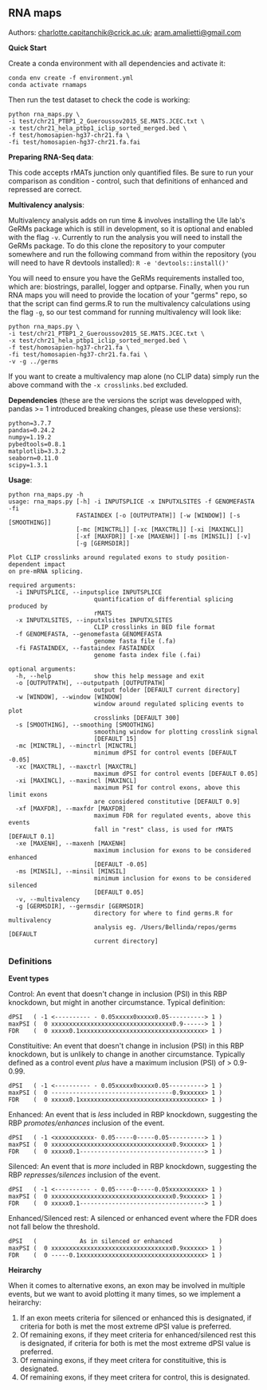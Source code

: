 ## RNA maps
Authors: charlotte.capitanchik@crick.ac.uk; aram.amalietti@gmail.com

**Quick Start**

Create a conda environment with all dependencies and activate it:

```
conda env create -f environment.yml
conda activate rnamaps
```

Then run the test dataset to check the code is working:

```
python rna_maps.py \
-i test/chr21_PTBP1_2_Gueroussov2015_SE.MATS.JCEC.txt \
-x test/chr21_hela_ptbp1_iclip_sorted_merged.bed \
-f test/homosapien-hg37-chr21.fa \
-fi test/homosapien-hg37-chr21.fa.fai
```
**Preparing RNA-Seq data**:

This code accepts rMATs junction only quantified files.
Be sure to run your comparison as condition - control, such that definitions of enhanced and repressed are correct.

**Multivalency analysis**:

Multivalency analysis adds on run time & involves installing the Ule lab's GeRMs package which is still in development, so it is optional and enabled with the flag `-v`.
Currently to run the analysis you will need to install the GeRMs package. To do this clone the repository to your computer somewhere and run the following command from within the repository (you will need to have R devtools installed):
`R -e 'devtools::install()'`

You will need to ensure you have the GeRMs requirements installed too, which are: biostrings, parallel, logger and optparse.
Finally, when you run RNA maps you will need to provide the location of your "germs" repo, so that the script can find germs.R to run the multivalency calculations using the flag `-g`, so our test command for running multivalency will look like:
```
python rna_maps.py \
-i test/chr21_PTBP1_2_Gueroussov2015_SE.MATS.JCEC.txt \
-x test/chr21_hela_ptbp1_iclip_sorted_merged.bed \
-f test/homosapien-hg37-chr21.fa \
-fi test/homosapien-hg37-chr21.fa.fai \
-v -g ../germs
```
If you want to create a multivalency map alone (no CLIP data) simply run the above command with the `-x crosslinks.bed` excluded.

**Dependencies** (these are the versions the script was developped with, pandas >= 1 introduced breaking changes, please use these versions):
```
python=3.7.7  
pandas=0.24.2  
numpy=1.19.2  
pybedtools=0.8.1  
matplotlib=3.3.2
seaborn=0.11.0
scipy=1.3.1
```

**Usage**:  
```
python rna_maps.py -h
usage: rna_maps.py [-h] -i INPUTSPLICE -x INPUTXLSITES -f GENOMEFASTA -fi
                   FASTAINDEX [-o [OUTPUTPATH]] [-w [WINDOW]] [-s [SMOOTHING]]
                   [-mc [MINCTRL]] [-xc [MAXCTRL]] [-xi [MAXINCL]]
                   [-xf [MAXFDR]] [-xe [MAXENH]] [-ms [MINSIL]] [-v]
                   [-g [GERMSDIR]]

Plot CLIP crosslinks around regulated exons to study position-dependent impact
on pre-mRNA splicing.

required arguments:
  -i INPUTSPLICE, --inputsplice INPUTSPLICE
                        quantification of differential splicing produced by
                        rMATS
  -x INPUTXLSITES, --inputxlsites INPUTXLSITES
                        CLIP crosslinks in BED file format
  -f GENOMEFASTA, --genomefasta GENOMEFASTA
                        genome fasta file (.fa)
  -fi FASTAINDEX, --fastaindex FASTAINDEX
                        genome fasta index file (.fai)

optional arguments:
  -h, --help            show this help message and exit
  -o [OUTPUTPATH], --outputpath [OUTPUTPATH]
                        output folder [DEFAULT current directory]
  -w [WINDOW], --window [WINDOW]
                        window around regulated splicing events to plot
                        crosslinks [DEFAULT 300]
  -s [SMOOTHING], --smoothing [SMOOTHING]
                        smoothing window for plotting crosslink signal
                        [DEFAULT 15]
  -mc [MINCTRL], --minctrl [MINCTRL]
                        minimum dPSI for control events [DEFAULT -0.05]
  -xc [MAXCTRL], --maxctrl [MAXCTRL]
                        maximum dPSI for control events [DEFAULT 0.05]
  -xi [MAXINCL], --maxincl [MAXINCL]
                        maximum PSI for control exons, above this limit exons
                        are considered constitutive [DEFAULT 0.9]
  -xf [MAXFDR], --maxfdr [MAXFDR]
                        maximum FDR for regulated events, above this events
                        fall in "rest" class, is used for rMATS [DEFAULT 0.1]
  -xe [MAXENH], --maxenh [MAXENH]
                        maximum inclusion for exons to be considered enhanced
                        [DEFAULT -0.05]
  -ms [MINSIL], --minsil [MINSIL]
                        minimum inclusion for exons to be considered silenced
                        [DEFAULT 0.05]
  -v, --multivalency
  -g [GERMSDIR], --germsdir [GERMSDIR]
                        directory for where to find germs.R for multivalency
                        analysis eg. /Users/Bellinda/repos/germs [DEFAULT
                        current directory]
```

### Definitions

**Event types**

Control: An event that doesn't change in inclusion (PSI) in this RBP knockdown, but might in another circumstance. Typical definition:

```
dPSI   ( -1 <---------- - 0.05xxxxx0xxxxx0.05----------> 1 )
maxPSI (  0 xxxxxxxxxxxxxxxxxxxxxxxxxxxxxxxxxx0.9------> 1 )
FDR    (  0 xxxxx0.1xxxxxxxxxxxxxxxxxxxxxxxxxxxxxxxxxxx> 1 )
```

Constituitive: An event that doesn't change in inclusion (PSI) in this RBP knockdown, but is unlikely to change in another circumstance. Typically defined as a control event *plus* have a maximum inclusion (PSI) of > 0.9-0.99.

```
dPSI   ( -1 <---------- - 0.05xxxxx0xxxxx0.05----------> 1 )
maxPSI (  0 ----------------------------------0.9xxxxxx> 1 )
FDR    (  0 xxxxx0.1xxxxxxxxxxxxxxxxxxxxxxxxxxxxxxxxxxx> 1 )
```

Enhanced: An event that is *less* included in RBP knockdown, suggesting the RBP *promotes/enhances* inclusion of the event.

```
dPSI   ( -1 <xxxxxxxxxxx- 0.05-----0-----0.05----------> 1 )
maxPSI (  0 xxxxxxxxxxxxxxxxxxxxxxxxxxxxxxxxxx0.9xxxxxx> 1 )
FDR    (  0 xxxxx0.1-----------------------------------> 1 )
```

Silenced: An event that is *more* included in RBP knockdown, suggesting the RBP *represses/silences* inclusion of the event.

```
dPSI   ( -1 <---------- - 0.05-----0-----0.05xxxxxxxxxx> 1 )
maxPSI (  0 xxxxxxxxxxxxxxxxxxxxxxxxxxxxxxxxxx0.9xxxxxx> 1 )
FDR    (  0 xxxxx0.1-----------------------------------> 1 )
```

Enhanced/Silenced rest: A silenced or enhanced event where the FDR does not fall below the threshold.

```
dPSI   (            As in silenced or enhanced             )
maxPSI (  0 xxxxxxxxxxxxxxxxxxxxxxxxxxxxxxxxxx0.9xxxxxx> 1 )
FDR    (  0 -----0.1xxxxxxxxxxxxxxxxxxxxxxxxxxxxxxxxxxx> 1 )
```

**Heirarchy**

When it comes to alternative exons, an exon may be involved in multiple events, but we want to avoid plotting it many times, so we implement a heirarchy:

1. If an exon meets criteria for silenced or enhanced this is designated, if criteria for both is met the most extreme dPSI value is preferred.
2. Of remaining exons, if they meet criteria for enhanced/silenced rest this is designated, if criteria for both is met the most extreme dPSI value is preferred.
3. Of remaining exons, if they meet critera for constituitive, this is designated.
4. Of remaining exons, if they meet critera for control, this is designated.

